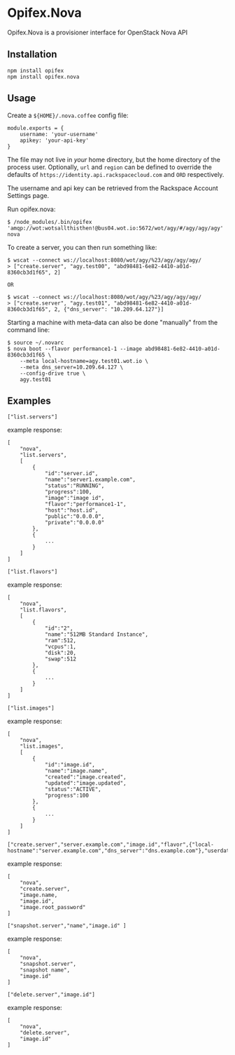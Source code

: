 Opifex.Nova
=============

Opifex.Nova is a provisioner interface for OpenStack Nova API

Installation
------------

	npm install opifex
	npm install opifex.nova

Usage
-----

Create a `${HOME}/.nova.coffee` config file:

	module.exports = {
		username: 'your-username'
		apikey: 'your-api-key'
	}

The file may not live in _your_ home directory, but the home directory of
the process user. Optionally, `url` and `region` can be defined to override
the defaults of `https://identity.api.rackspacecloud.com` and `ORD`
respectively.

The username and api key can be retrieved from the Rackspace Account Settings
page.

Run opifex.nova:

	$ /node_modules/.bin/opifex 'amqp://wot:wotsallthisthen!@bus04.wot.io:5672/wot/agy/#/agy/agy/agy' nova

To create a server, you can then run something like:

	$ wscat --connect ws://localhost:8080/wot/agy/%23/agy/agy/agy/
	> ["create.server", "agy.test00", "abd98481-6e82-4410-a01d-8360cb3d1f65", 2]

	OR

	$ wscat --connect ws://localhost:8080/wot/agy/%23/agy/agy/agy/
	> ["create.server", "agy.test01", "abd98481-6e82-4410-a01d-8360cb3d1f65", 2, {"dns_server": "10.209.64.127"}]

Starting a machine with meta-data can also be done "manually" from the command line:

	$ source ~/.novarc
	$ nova boot --flavor performance1-1 --image abd98481-6e82-4410-a01d-8360cb3d1f65 \
		--meta local-hostname=agy.test01.wot.io \
		--meta dns_server=10.209.64.127 \
		--config-drive true \
		agy.test01


Examples
--------

```
["list.servers"]
```

example response:
```
[
	"nova",
	"list.servers",
	[
		{
			"id":"server.id",
			"name":"server1.example.com",
			"status":"RUNNING",
			"progress":100,
			"image":"image id",
			"flavor":"performance1-1",
			"host":"host.id",
			"public":"0.0.0.0",
			"private":"0.0.0.0"
		},
		{
			...
		}
	]
]
```	

```
["list.flavors"]
```

example response:
```
[
	"nova",
	"list.flavors",
	[
		{
			"id":"2",
			"name":"512MB Standard Instance",
			"ram":512,
			"vcpus":1,
			"disk":20,
			"swap":512
		},
		{
			...
		}
	]
]
```

```
["list.images"]
```

example response:
```
[
	"nova",
	"list.images",
	[
		{
			"id":"image.id",
			"name":"image.name",
			"created":"image.created",
			"updated":"image.updated",
			"status":"ACTIVE",
			"progress":100
		},
		{
			...
		}
	]
]
```

```
["create.server","server.example.com","image.id","flavor",{"local-hostname":"server.example.com","dns_server":"dns.example.com"},"userdata"]
```

example response:
```
[
	"nova",
	"create.server",
	"image.name,
	"image.id",
	"image.root_password"
]

```

```
["snapshot.server","name","image.id" ]
```

example response:
```
[
	"nova",
	"snapshot.server",
	"snapshot name",
	"image.id" 
]
```

```
["delete.server","image.id"]
```

example response:
```
[
	"nova",
	"delete.server",
	"image.id" 
]
```